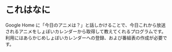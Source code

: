 # これはなに
Google Home に「今日のアニメは？」と話しかけることで、今日これから放送されるアニメをしょぼいカレンダーから取得して教えてくれるプログラムです。利用にはあらかじめしょぼいカレンダーへの登録、および番組表の作成が必要です。
